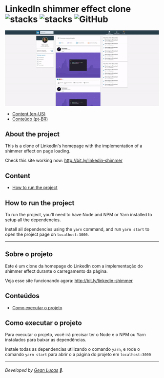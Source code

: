 # LinkedIn shimmer effect clone ![stacks](https://img.shields.io/badge/ReactJS-v16.13.1-brightgreen) ![stacks](https://img.shields.io/badge/Stack-Typescript-blue) ![GitHub](https://img.shields.io/github/license/legeannd/typeform-homepage-clone)

<p align="center">
  <img width="600" src="uploads/flux.gif"/>
</p>

* [Content (en-US)](#secao-en_us)
* [Conteúdo (pt-BR)](#secao-pt_br)

## About the project <a id="secao-en_us"></a>

This is a clone of LinkedIn's homepage with the implementation of a shimmer effect on page loading.

Check this site working now: http://bit.ly/linkedin-shimmer

## Content
  * [How to run the project](#installation)

## How to run the project <a id="installation"></a>
To run the project, you'll need to have Node and NPM or Yarn installed to setup all the dependencies.

Install all dependencies using the `yarn` command, and run `yarn start` to open the project page on `localhost:3000`.

---

## Sobre o projeto <a id="secao-pt_br"></a>

Este é um clone da homepage do LinkedIn com a implementação do shimmer effect durante o carregamento da página.

Veja esse site funcionando agora: http://bit.ly/linkedin-shimmer

## Conteúdos
  * [Como executar o projeto](#instalacao)

## Como executar o projeto <a id="instalacao"></a>
Para executar o projeto, você irá precisar ter o Node e o NPM ou Yarn instalados para baixar as dependências.

Instale todas as dependencias utilizando o comando `yarn`, e rode o comando `yarn start` para abrir o a página do projeto em `localhost:3000`

---
###### Developed by [Gean Lucas](https://www.linkedin.com/in/geanlucaas/) :rocket:.